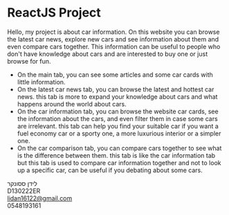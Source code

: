 # ReactJS Project
Hello, my project is about car information.
On this website you can browse the latest car news, explore new cars and see information about them and even compare cars together. This information can be useful to people who don't have knowledge about cars and are interested to buy one or just browse for fun.
- On the main tab, you can see some articles and some car cards with little information.
- On the latest car news tab, you can browse the latest and hottest car news. this tab is more to expand your knowledge about cars and what happens around the world about cars.
- On the car information tab, you can browse the website car cards, see the information about the cars, and even filter them in case some cars are irrelevant. this tab can help you find your suitable car if you want a fuel economy car or a sporty one, a more luxurious interior or a simpler one.
- On the car comparison tab, you can compare cars together to see what is the difference between them. this tab is like the car information tab but this tab is used to compare car information together and not to look up a specific car, can be useful if you debating about some cars.


לידן ססונקר <br />
D130222ER <br />
lidan16122@gmail.com <br />
0548193161 <br />
